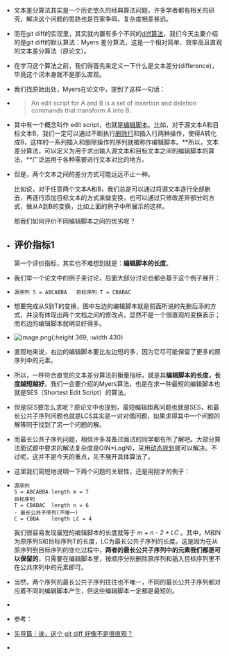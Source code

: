 - 文本差分算法其实是一个历史悠久的经典算法问题，许多学者都有相关的研究，解决这个问题的思路也是百家争鸣，复杂度相差甚远。
- 而在git diff的实现里，其实就内置有多个不同的[diff算法](https://www.zhihu.com/search?q=diff%E7%AE%97%E6%B3%95&search_source=Entity&hybrid_search_source=Entity&hybrid_search_extra=%7B%22sourceType%22%3A%22article%22%2C%22sourceId%22%3A%22442986498%22%7D)，我们今天主要介绍的是git diff的默认算法：Myers 差分算法，这是一个相对简单、效率高且直观的文本差分算法（原论文）。
- 在学习这个算法之前，我们得首先来定义一下什么是文本差分(difference)，毕竟这个词本身就不是那么直观。
- 我们找原始出处，Myers在论文中，提到了这样一句话：
- > An edit script for A and B is a set of insertion and deletion commands that transform A into B.
- 其中有一个概念叫作 edit script，也就是[编辑脚本](https://www.zhihu.com/search?q=%E7%BC%96%E8%BE%91%E8%84%9A%E6%9C%AC&search_source=Entity&hybrid_search_source=Entity&hybrid_search_extra=%7B%22sourceType%22%3A%22article%22%2C%22sourceId%22%3A%22442986498%22%7D)。比如，对于源文本A和目标文本B，我们一定可以通过不断执行[删除行](https://www.zhihu.com/search?q=%E5%88%A0%E9%99%A4%E8%A1%8C&search_source=Entity&hybrid_search_source=Entity&hybrid_search_extra=%7B%22sourceType%22%3A%22article%22%2C%22sourceId%22%3A%22442986498%22%7D)和插入行两种操作，使得A转化成B，这样的一系列插入和删除操作的序列就被称作编辑脚本。**所以，文本差分算法，可以定义为用于求出输入源文本和目标文本之间的编辑脚本的算法，**广泛运用于各种需要进行文本对比的地方。
- 但是，两个文本之间的差分方式可能远远不止一种。
  
  比如说，对于任意两个文本A和B，我们总是可以通过将源文本逐行全部删去，再逐行添加目标文本的方式来做变换，也可以通过只修改差异部分的方式，做从A到B的变换，比如上面的例子中所展示的这样。
  
  那我们如何评价不同编辑脚本之间的优劣呢？
- ## 评价指标1
  
  第一个评价指标，其实也不难想到就是：**编辑脚本的长度**。
- 我们举一个论文中的例子来讨论，后面大部分讨论也都会基于这个例子展开：
- ```
  源序列 S = ABCABBA   目标序列 T = CBABAC
  ```
- 想要完成从S到T的变换，图中左边的编辑脚本就是前面所说的先删后添的方式，并没有体现出两个文档之间的修改点，显然不是一个很直观的变换表示；而右边的编辑脚本就明显好得多。
- ![image.png](../assets/image_1663253241158_0.png){:height 369, :width 430}
- 直观地来说，右边的编辑脚本要比左边短的多，因为它尽可能保留了更多的原序列中的元素。
- 所以，一种符合直觉的文本差分算法的衡量指标，就是其**编辑脚本的长度，长度越短越好**。我们一会要介绍的Myers算法，也是在求一种最短的编辑脚本也就是SES（Shortest Edit Script）的算法。
- 但是SES要怎么求呢？原论文中也提到，最短编辑距离问题也就是SES，和最长公共子序列问题也就是LCS其实是一对对偶问题，如果求得其中一个问题的解等同于找到了另一个问题的解。
- 而最长公共子序列问题，相信许多准备过面试的同学都有所了解吧。大部分算法面试题中要求的解法复杂度是O(N*LogN)，采用[动态规划](https://www.zhihu.com/search?q=%E5%8A%A8%E6%80%81%E8%A7%84%E5%88%92&search_source=Entity&hybrid_search_source=Entity&hybrid_search_extra=%7B%22sourceType%22%3A%22article%22%2C%22sourceId%22%3A%22442986498%22%7D)就可以解决。不过呢，这并不是今天的重点，先不展开具体算法了。
- 这里我们简短地说明一下两个问题的关联性，还是用刚才的例子：
- ```
  源序列 
  S = ABCABBA length m = 7
  目标序列
  T = CBABAC  length n = 6
  - 最长公共子序列(不唯一)
  C = CBBA    length LC = 4
  ```
  我们很容易发现最短的编辑脚本的长度就等于 *m + n - 2 * LC* 。其中，M和N为原序列S和目标序列T的长度，LC为最长公共子序列的长度。这是因为在从原序列到目标序列的变化过程中，**两者的最长公共子序列中的元素我们都是可以保留的**，只需要在编辑脚本里，按顺序分别删除原序列和插入目标序列里不在公共序列中的元素即可。
- 当然，两个序列的最长公共子序列往往也不唯一，不同的最长公共子序列都对应着不同的编辑脚本产生，但这些编辑脚本一定都是最短的。
-
- 参考：
- [先导篇｜诶，这个 git diff 好像不是很直观？](https://zhuanlan.zhihu.com/p/442986498)
-